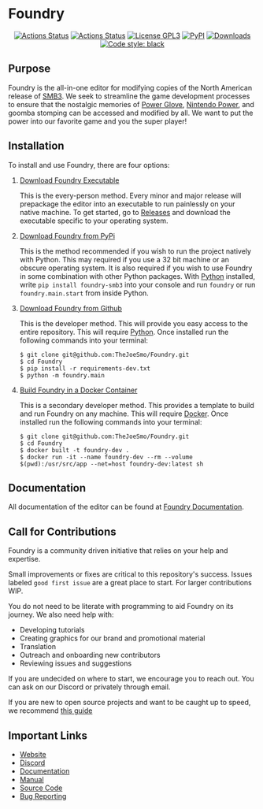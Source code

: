 # Foundry

<p align="center">
<a href="https://github.com/TheJoeSmo/Foundry/actions"><img alt="Actions Status" src="https://github.com/TheJoeSmo/Foundry/actions/workflows/tests.yml/badge.svg"></a>
<a href="https://github.com/TheJoeSmo/Foundry/actions"><img alt="Actions Status" src="https://github.com/TheJoeSmo/Foundry/actions/workflows/github_pages.yml/badge.svg"></a>
<a href="https://github.com/TheJoeSmo/Foundry/block/main/LICENSE.md"><img alt="License GPL3" src="https://img.shields.io/badge/License-GPLv3-blue.svg"></a>
<a href="https://pypi.org/project/foundry-smb3/"><img alt="PyPI" src="https://img.shields.io/pypi/v/foundry-smb3"></a>
<a href="https://pepy.tech/project/black"><img alt="Downloads" src="https://pepy.tech/badge/foundry-smb3"></a>
<a href="https://github.com/psf/black"><img alt="Code style: black" src="https://img.shields.io/badge/code%20style-black-000000.svg"></a>
</p>

Purpose
-------
Foundry is the all-in-one editor for modifying copies of the North American release of [SMB3](https://en.wikipedia.org/wiki/Super_Mario_Bros._3).  We seek to streamline the game development processes to ensure that the nostalgic memories of [Power Glove](https://en.wikipedia.org/wiki/Power_Glove), [Nintendo Power](https://en.wikipedia.org/wiki/Nintendo_Power), and goomba stomping can be accessed and modified by all.  We want to put the power into our favorite game and you the super player!


Installation
------------
To install and use Foundry, there are four options:

1. [Download Foundry Executable](https://github.com/TheJoeSmo/Foundry/releases)
    
    This is the every-person method.  Every minor and major release will prepackage the editor into an executable to run painlessly on your native machine.  To get started, go to [Releases](https://github.com/TheJoeSmo/Foundry/releases) and download the executable specific to your operating system.

2. [Download Foundry from PyPi](https://pypi.org/project/foundry-smb3/)
    
    This is the method recommended if you wish to run the project natively with Python.  This may required if you use a 32 bit machine or an obscure operating system.  It is also required if you wish to use Foundry in some combination with other Python packages.  With [Python](https://www.python.org/downloads/) installed, write `pip install foundry-smb3` into your console and run `foundry` or run `foundry.main.start` from inside Python.

3. [Download Foundry from Github](https://github.com/TheJoeSmo/Foundry.git)

    This is the developer method.  This will provide you easy access to the entire repository.  This will require [Python](https://www.python.org/downloads/).  Once installed run the following commands into your terminal:

    ```
    $ git clone git@github.com:TheJoeSmo/Foundry.git
    $ cd Foundry
    $ pip install -r requirements-dev.txt
    $ python -m foundry.main
    ```

4. [Build Foundry in a Docker Container](https://docs.docker.com/)

    This is a secondary developer method.  This provides a template to build and run Foundry on any machine.  This will require [Docker](https://docs.docker.com/get-docker/).  Once installed run the following commands into your terminal:

    ```
    $ git clone git@github.com:TheJoeSmo/Foundry.git
    $ cd Foundry
    $ docker built -t foundry-dev .
    $ docker run -it --name foundry-dev --rm --volume $(pwd):/usr/src/app --net=host foundry-dev:latest sh
    ``` 

Documentation
-------------

All documentation of the editor can be found at [Foundry Documentation](https://thejoesmo.github.io/Foundry/).


Call for Contributions
----------------------
Foundry is a community driven initiative that relies on your help and expertise.

Small improvements or fixes are critical to this repository's success.  Issues labeled `good first issue` are a great place to start.  For larger contributions WIP.

You do not need to be literate with programming to aid Foundry on its journey.  We also need help with:
- Developing tutorials
- Creating graphics for our brand and promotional material
- Translation
- Outreach and onboarding new contributors
- Reviewing issues and suggestions

If you are undecided on where to start, we encourage you to reach out.  You can ask on our Discord or privately through email.

If you are new to open source projects and want to be caught up to speed, we recommend [this guide](https://opensource.guide/how-to-contribute/)

Important Links
---------------
- [Website](https://thejoesmo.github.io/Foundry/)
- [Discord](https://discord.gg/pm87gm7)
- [Documentation](https://thejoesmo.github.io/Foundry/)
- [Manual](https://github.com/TheJoeSmo/Foundry/blob/master/MANUAL.md)
- [Source Code](https://github.com/TheJoeSmo/Foundry)
- [Bug Reporting](https://github.com/TheJoeSmo/Foundry/issues)
